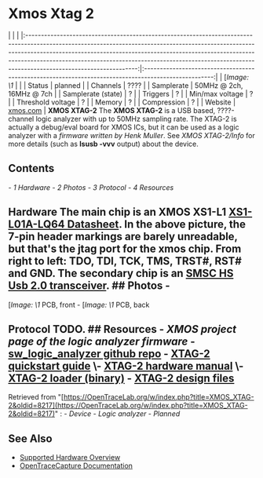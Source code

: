 # Xmos Xtag 2
| | | |:-----------------------------------------------------------------------------------------------------------------------------------------------------------------------------------------------------------------------------------------------------------------------------------------------------------------------------------------------------------:|:----------------------------------------------------------------------------------------------------:| | [*Image: \1* | | | Status | planned | | Channels | ???? | | Samplerate | 50MHz @ 2ch, 16MHz @ 7ch | | Samplerate (state) | ? | | Triggers | ? | | Min/max voltage | ? | | Threshold voltage | ? | | Memory | ? | | Compression | ? | | Website | [xmos.com](http://www.xmos.com/products/xkits/debug) | **XMOS XTAG-2** The **XMOS XTAG-2** is a USB based, ????-channel logic analyzer with up to 50MHz sampling rate. The XTAG-2 is actually a debug/eval board for XMOS ICs, but it can be used as a logic analyzer with a *firmware written by Henk Muller*. See *XMOS XTAG-2/Info* for more details (such as **lsusb -vvv** output) about the device.
## Contents
\- *1 Hardware* \- *2 Photos* \- *3 Protocol* \- *4 Resources*
## Hardware The main chip is an XMOS XS1-L1 [XS1-L01A-LQ64 Datasheet](https://www.xmos.com/en/download/public/XS1-L01A-LQ64-Datasheet%28X1135E%29.pdf). In the above picture, the 7-pin header markings are barely unreadable, but that's the jtag port for the xmos chip. From right to left: TDO, TDI, TCK, TMS, TRST#, RST# and GND. The secondary chip is an [SMSC HS Usb 2.0 transceiver](http://ww1.microchip.com/downloads/en/DeviceDoc/3310.pdf). ## Photos \-
[*Image: \1*
PCB, front
\-
[*Image: \1*
PCB, back
## Protocol TODO. ## Resources \- *XMOS project page of the logic analyzer firmware* \- [sw_logic_analyzer github repo](https://github.com/xcore/sw_logic_analyzer) \- [XTAG-2 quickstart guide](https://www.xmos.com/download/public/XTAG-2-Quick-Start-Guide\(1.1\).pdf) \- [XTAG-2 hardware manual](https://www.xmos.com/download/public/XTAG-2-Hardware-Manual\(1.0\).pdf) \- [XTAG-2 loader (binary)](https://www.xmos.com/download/public/XTAG-2-Loader-%28Binary%29%280.02%29.xe) \- [XTAG-2 design files](http://www.xmos.com/published/xtag-2-design-files)
Retrieved from "[https://OpenTraceLab.org/w/index.php?title=XMOS_XTAG-2&oldid=8217](https://OpenTraceLab.org/w/index.php?title=XMOS_XTAG-2&oldid=8217)"
: \- *Device* \- *Logic analyzer* \- *Planned*
## See Also
- [Supported Hardware Overview](../supported-hardware.md)
- [OpenTraceCapture Documentation](../../opentracecapture/overview.md)
